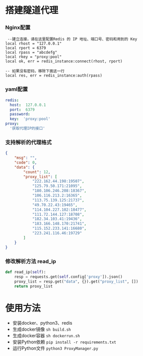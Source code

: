 # 搭建隧道代理

### Nginx配置
```
 --建立连接，请在这里配置Redis 的 IP 地址、端口号、密码和用到的 Key
local rhost = "127.0.0.1"
local rport = 6379
local rpass = "abcdefg"
local rkey = "proxy:pool"
local ok, err = redis_instance:connect(rhost, rport)

-- 如果没有密码，移除下面这一行
local res, err = redis_instance:auth(rpass)
```

### yaml配置
```yaml
redis:
  host:  127.0.0.1
  port:  6379
  password:
  key:  'proxy:pool'
proxy:
  '获取代理IP的接口'

```

### 支持解析的代理格式
```json
{
    "msg": "",
    "code": 0,
    "data": {
        "count": 12,
        "proxy_list": [
            "222.162.44.198:19507",
            "125.79.50.171:21095",
            "180.106.246.208:18367",
            "106.116.213.2:16365",
            "113.75.139.125:21737",
            "49.70.22.43:19465",
            "114.104.227.102:18477",
            "111.72.144.127:18708",
            "182.34.103.41:19436",
            "183.166.148.170:21741",
            "115.152.233.141:16680",
            "223.241.116.46:19729"
        ]
    }
}
```

### 修改解析方法 read_ip
```python
def read_ip(self):
    resp = requests.get(self.config['proxy']).json()
    proxy_list = resp.get("data", {}).get("proxy_list", [])
    return proxy_list
```

# 使用方法
- 安装docker、python3、redis
- 生成docker镜像 ```sh build.sh```
- 生成docker容器 ```sh dockerrun.sh```
- 安装Python依赖 ```pip install -r requirements.txt```
- 运行Python文件 ```python3 ProxyManager.py```